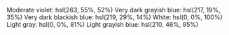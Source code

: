 Moderate violet: hsl(263, 55%, 52%)
Very dark grayish blue: hsl(217, 19%, 35%)
Very dark blackish blue: hsl(219, 29%, 14%)
White: hsl(0, 0%, 100%)
Light gray: hsl(0, 0%, 81%)
Light grayish blue: hsl(210, 46%, 95%)

